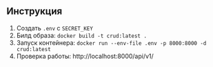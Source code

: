 ## Инструкция
1. Создать `.env` с `SECRET_KEY`
2. Билд образа: `docker build -t crud:latest .`
3. Запуск контейнера: `docker run --env-file .env -p 8000:8000 -d crud:latest`
4. Проверка работы: http://localhost:8000/api/v1/

